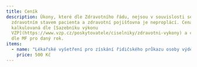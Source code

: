 ```yaml
---
title: Ceník
description: Úkony, které dle Zdravotního řádu, nejsou v souvislosti se
  zdravotním stavem pacienta a zdravotní pojišťovna je neproplácí. Cena je
  kalkulovaná dle [Sazebníku výkonu
  VZP](https://www.vzp.cz/poskytovatele/ciselniky/zdravotni-vykony) a ceny bodu
  dle MF pro daný rok.
items:
  - name: "Lékařské vyšetření pro získání řidičského průkazu osoby výdělečně činné:"
    price: 500 Kč
---
```

